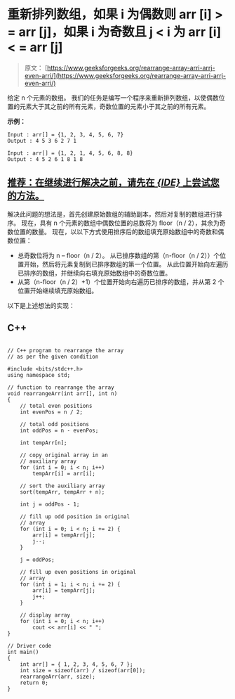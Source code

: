# 重新排列数组，如果 i 为偶数则 arr [i] > = arr [j]，如果 i 为奇数且 j < i 为 arr [i] < = arr [j]

> 原文： [https://www.geeksforgeeks.org/rearrange-array-arri-arrj-even-arri/](https://www.geeksforgeeks.org/rearrange-array-arri-arrj-even-arri/)

给定 n 个元素的数组。 我们的任务是编写一个程序来重新排列数组，以使偶数位置的元素大于其之前的所有元素，奇数位置的元素小于其之前的所有元素。

**示例：**

```
Input : arr[] = {1, 2, 3, 4, 5, 6, 7}
Output : 4 5 3 6 2 7 1

Input : arr[] = {1, 2, 1, 4, 5, 6, 8, 8} 
Output : 4 5 2 6 1 8 1 8

```

## [推荐：在继续进行解决之前，请先在 ***<u>{IDE}</u>*** 上尝试您的方法。](https://ide.geeksforgeeks.org/)

解决此问题的想法是，首先创建原始数组的辅助副本，然后对复制的数组进行排序。 现在，具有 n 个元素的数组中偶数位置的总数将为 floor（n / 2），其余为奇数位置的数量。 现在，以以下方式使用排序后的数组填充原始数组中的奇数和偶数位置：

*   总奇数位将为 n – floor（n / 2）。 从已排序数组的第（n-floor（n / 2））个位置开始，然后将元素复制到已排序数组的第一个位置。 从此位置开始向左遍历已排序的数组，并继续向右填充原始数组中的奇数位置。
*   从第（n-floor（n / 2）+1）个位置开始向右遍历已排序的数组，并从第 2 个位置开始继续填充原始数组。

以下是上述想法的实现：

## C++ 

```

// C++ program to rearrange the array 
// as per the given condition 

#include <bits/stdc++.h> 
using namespace std; 

// function to rearrange the array 
void rearrangeArr(int arr[], int n) 
{ 
    // total even positions 
    int evenPos = n / 2; 

    // total odd positions 
    int oddPos = n - evenPos; 

    int tempArr[n]; 

    // copy original array in an 
    // auxiliary array 
    for (int i = 0; i < n; i++) 
        tempArr[i] = arr[i]; 

    // sort the auxiliary array 
    sort(tempArr, tempArr + n); 

    int j = oddPos - 1; 

    // fill up odd position in original 
    // array 
    for (int i = 0; i < n; i += 2) { 
        arr[i] = tempArr[j]; 
        j--; 
    } 

    j = oddPos; 

    // fill up even positions in original 
    // array 
    for (int i = 1; i < n; i += 2) { 
        arr[i] = tempArr[j]; 
        j++; 
    } 

    // display array 
    for (int i = 0; i < n; i++) 
        cout << arr[i] << " "; 
} 

// Driver code 
int main() 
{ 
    int arr[] = { 1, 2, 3, 4, 5, 6, 7 }; 
    int size = sizeof(arr) / sizeof(arr[0]); 
    rearrangeArr(arr, size); 
    return 0; 
} 

```